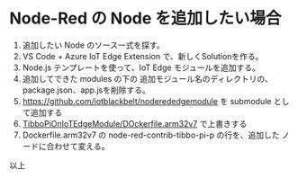 # Node-Red の Node を追加したい場合 
1. 追加したい Node のソース一式を探す。
2. VS Code + Azure IoT Edge Extension で、新しくSolutionを作る。 
3. Node.js テンプレートを使って、IoT Edge モジュールを追加する。 
4. 追加してできた modules の下の 追加モジュール名のディレクトリの、package.json、app.jsを削除する。
5. https://github.com/iotblackbelt/noderededgemodule を submodule として追加する 
6. [TibboPiOnIoTEdgeModule/DOckerfile.arm32v7](../samples/TibboPiOnIoTEdge/modules/TibboPiOnIoTEdgeModule/Dockerfile.arm32v7) で上書きする 
7. Dockerfile.arm32v7 の node-red-contrib-tibbo-pi-p の行を、追加した ノードに合わせて変える。 

以上